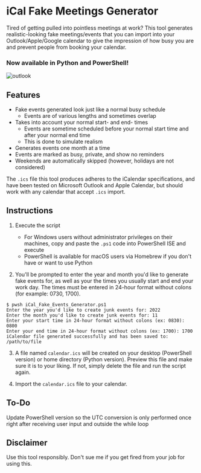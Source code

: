 # iCal Fake Meetings Generator

Tired of getting pulled into pointless meetings at work? This tool generates realistic-looking fake meetings/events that you can import into your Outlook/Apple/Google calendar to give the impression of how busy you are and prevent people from booking your calendar.

### Now available in Python and PowerShell!

![outlook](https://user-images.githubusercontent.com/40312846/210455165-70c004da-a926-4aa5-9c10-1769dac9724c.png)

## Features
- Fake events generated look just like a normal busy schedule
    - Events are of various lengths and sometimes overlap
- Takes into account your normal start- and end- times
    - Events are sometime scheduled before your normal start time and after your normal end time
    - This is done to simulate realism
- Generates events one month at a time
- Events are marked as busy, private, and show no reminders
- Weekends are automatically skipped (however, holidays are not considered)

The `.ics` file this tool produces adheres to the iCalendar specifications, and have been tested on Microsoft Outlook and Apple Calendar, but should work with any calendar that accept `.ics` import.

## Instructions

1. Execute the script
    - For Windows users without administrator privileges on their machines, copy and paste the `.ps1` code into PowerShell ISE and execute
    - PowerShell is available for macOS users via Homebrew if you don't have or want to use Python

2. You'll be prompted to enter the year and month you'd like to generate fake events for, as well as your the times you usually start and end your work day. The times must be entered in 24-hour format without colons (for example: 0730, 1700).

```
$ pwsh iCal_Fake_Events_Generator.ps1 
Enter the year you'd like to create junk events for: 2022
Enter the month you'd like to create junk events for: 11
Enter your start time in 24-hour format without colons (ex: 0830): 0800
Enter your end time in 24-hour format without colons (ex: 1700): 1700
iCalendar file generated successfully and has been saved to: /path/to/file
```

3. A file named `calendar.ics` will be created on your desktop (PowerShell version) or home directory (Python version). Preview this file and make sure it is to your liking. If not, simply delete the file and run the script again.

4. Import the `calendar.ics` file to your calendar.

## To-Do

Update PowerShell version so the UTC conversion is only performed once right after receiving user input and outside the while loop

## Disclaimer

Use this tool responsibly. Don't sue me if you get fired from your job for using this.
